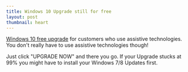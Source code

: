 ```yaml
---
title: Windows 10 Upgrade still for free
layout: post
thumbnail: heart
---
```


[Windows 10 free upgrade][1] for customers who use assistive technologies. You don't really have to use assistive technologies though! 

Just click "UPGRADE NOW" and there you go. If your Upgrade stucks at 99% you might have to install your Windows 7/8 Updates first.

[1]: https://www.microsoft.com/en-us/accessibility/windows10upgrade
